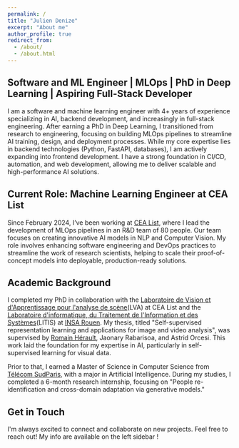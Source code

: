 ```yaml
---
permalink: /
title: "Julien Denize"
excerpt: "About me"
author_profile: true
redirect_from: 
  - /about/
  - /about.html
---
```



##  Software and ML Engineer | MLOps | PhD in Deep Learning | Aspiring Full-Stack Developer 

I am a software and machine learning engineer with 4+ years of experience specializing in AI, backend development, and increasingly in full-stack engineering. After earning a PhD in Deep Learning, I transitioned from research to engineering, focusing on building MLOps pipelines to streamline AI training, design, and deployment processes. While my core expertise lies in backend technologies (Python, FastAPI, databases), I am actively expanding into frontend development. I have a strong foundation in CI/CD, automation, and web development, allowing me to deliver scalable and high-performance AI solutions.

## Current Role: Machine Learning Engineer at CEA List
Since February 2024, I’ve been working at [CEA List](https://list.cea.fr/fr/), where I lead the development of MLOps pipelines in an R&D team of 80 people. Our team focuses on creating innovative AI models in NLP and Computer Vision. My role involves enhancing software engineering and DevOps practices to streamline the work of research scientists, helping to scale their proof-of-concept models into deployable, production-ready solutions.

## Academic Background
I completed my PhD in collaboration with the [Laboratoire de Vision et d'Apprentissage pour l'analyse de scène](https://kalisteo.cea.fr/index.php/ai/)(LVA) at CEA List and the [Laboratoire d'informatique, du Traitement de l'Information et des Systèmes](https://www.litislab.fr/)(LITIS) at [INSA Rouen](https://www.insa-rouen.fr/). My thesis, titled "Self-supervised representation learning and applications for image and video analysis", was supervised by [Romain Hérault](https://rherault.pages.insa-rouen.fr/website/pages/welcome-fr.html), Jaonary Rabarisoa, and Astrid Orcesi. This work laid the foundation for my expertise in AI, particularly in self-supervised learning for visual data.

Prior to that, I earned a Master of Science in Computer Science from [Télécom SudParis](https://www.telecom-sudparis.eu/), with a major in Artificial Intelligence. During my studies, I completed a 6-month research internship, focusing on "People re-identification and cross-domain adaptation via generative models."

## Get in Touch
I'm always excited to connect and collaborate on new projects. Feel free to reach out! My info are available on the left sidebar !
